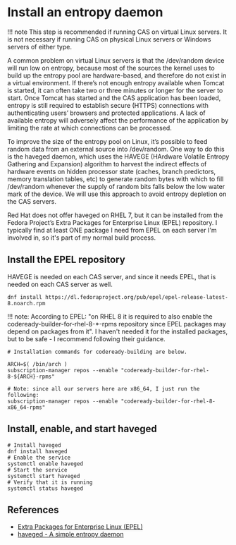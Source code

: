 # Install an entropy daemon

!!! note
    This step is recommended if running CAS on virtual Linux servers. It is not necessary if running CAS on physical Linux servers or Windows servers of either type.

A common problem on virtual Linux servers is that the /dev/random device will run low on entropy, because most of the sources the kernel uses to build up the entropy pool are hardware-based, and therefore do not exist in a virtual environment. If there’s not enough entropy available when Tomcat is started, it can often take two or three minutes or longer for the server to start. Once Tomcat has started and the CAS application has been loaded, entropy is still required to establish secure (HTTPS) connections with authenticating users’ browsers and protected applications. A lack of available entropy will adversely affect the performance of the application by limiting the rate at which connections can be processed.

To improve the size of the entropy pool on Linux, it’s possible to feed random data from an external source into /dev/random. One way to do this is the haveged daemon, which uses the HAVEGE (HArdware Volatile Entropy Gathering and Expansion) algorithm to harvest the indirect effects of hardware events on hidden processor state (caches, branch predictors, memory translation tables, etc) to generate random bytes with which to fill /dev/random whenever the supply of random bits falls below the low water mark of the device. We will use this approach to avoid entropy depletion on the CAS servers.

Red Hat does not offer haveged on RHEL 7, but it can be installed from the Fedora Project’s Extra Packages for Enterprise Linux (EPEL) repository.  I typically find at least ONE package I need from EPEL on each server I'm involved in, so it's part of my normal build process.

## Install the EPEL repository

HAVEGE is needed on each CAS server, and since it needs EPEL, that is needed on each CAS server as well.

```
dnf install https://dl.fedoraproject.org/pub/epel/epel-release-latest-8.noarch.rpm

```

!!! note: According to EPEL: "on RHEL 8 it is required to also enable the codeready-builder-for-rhel-8-*-rpms repository since EPEL packages may depend on packages from it".  I haven't needed it for the installed packages, but to be safe - I recommend following their guidance.

```
# Installation commands for codeready-building are below.

ARCH=$( /bin/arch )
subscription-manager repos --enable "codeready-builder-for-rhel-8-${ARCH}-rpms"

# Note: since all our servers here are x86_64, I just run the following:
subscription-manager repos --enable "codeready-builder-for-rhel-8-x86_64-rpms"
```

## Install, enable, and start haveged

```
# Install haveged
dnf install haveged
# Enable the service
systemctl enable haveged
# Start the service
systemctl start haveged
# Verify that it is running
systemctl status haveged
```

## References
* [Extra Packages for Enterprise Linux (EPEL)](https://fedoraproject.org/wiki/EPEL)
* [haveged - A simple entropy daemon](http://www.issihosts.com/haveged/)